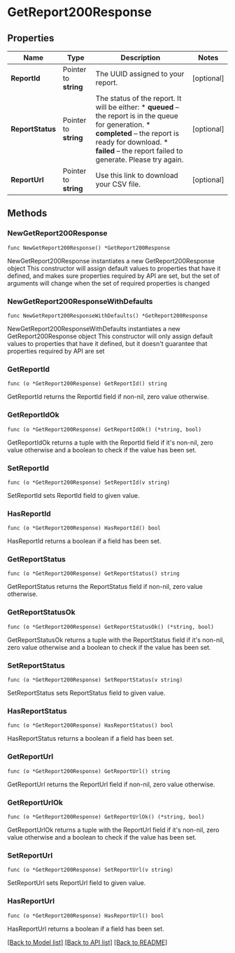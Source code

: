 # GetReport200Response

## Properties

Name | Type | Description | Notes
------------ | ------------- | ------------- | -------------
**ReportId** | Pointer to **string** | The UUID assigned to your report.  | [optional] 
**ReportStatus** | Pointer to **string** | The status of the report. It will be either:        * **queued** – the report is in the queue for generation.        * **completed** – the report is ready for download.        * **failed** – the report failed to generate. Please try again.  | [optional] 
**ReportUrl** | Pointer to **string** | Use this link to download your CSV file. | [optional] 

## Methods

### NewGetReport200Response

`func NewGetReport200Response() *GetReport200Response`

NewGetReport200Response instantiates a new GetReport200Response object
This constructor will assign default values to properties that have it defined,
and makes sure properties required by API are set, but the set of arguments
will change when the set of required properties is changed

### NewGetReport200ResponseWithDefaults

`func NewGetReport200ResponseWithDefaults() *GetReport200Response`

NewGetReport200ResponseWithDefaults instantiates a new GetReport200Response object
This constructor will only assign default values to properties that have it defined,
but it doesn't guarantee that properties required by API are set

### GetReportId

`func (o *GetReport200Response) GetReportId() string`

GetReportId returns the ReportId field if non-nil, zero value otherwise.

### GetReportIdOk

`func (o *GetReport200Response) GetReportIdOk() (*string, bool)`

GetReportIdOk returns a tuple with the ReportId field if it's non-nil, zero value otherwise
and a boolean to check if the value has been set.

### SetReportId

`func (o *GetReport200Response) SetReportId(v string)`

SetReportId sets ReportId field to given value.

### HasReportId

`func (o *GetReport200Response) HasReportId() bool`

HasReportId returns a boolean if a field has been set.

### GetReportStatus

`func (o *GetReport200Response) GetReportStatus() string`

GetReportStatus returns the ReportStatus field if non-nil, zero value otherwise.

### GetReportStatusOk

`func (o *GetReport200Response) GetReportStatusOk() (*string, bool)`

GetReportStatusOk returns a tuple with the ReportStatus field if it's non-nil, zero value otherwise
and a boolean to check if the value has been set.

### SetReportStatus

`func (o *GetReport200Response) SetReportStatus(v string)`

SetReportStatus sets ReportStatus field to given value.

### HasReportStatus

`func (o *GetReport200Response) HasReportStatus() bool`

HasReportStatus returns a boolean if a field has been set.

### GetReportUrl

`func (o *GetReport200Response) GetReportUrl() string`

GetReportUrl returns the ReportUrl field if non-nil, zero value otherwise.

### GetReportUrlOk

`func (o *GetReport200Response) GetReportUrlOk() (*string, bool)`

GetReportUrlOk returns a tuple with the ReportUrl field if it's non-nil, zero value otherwise
and a boolean to check if the value has been set.

### SetReportUrl

`func (o *GetReport200Response) SetReportUrl(v string)`

SetReportUrl sets ReportUrl field to given value.

### HasReportUrl

`func (o *GetReport200Response) HasReportUrl() bool`

HasReportUrl returns a boolean if a field has been set.


[[Back to Model list]](../README.md#documentation-for-models) [[Back to API list]](../README.md#documentation-for-api-endpoints) [[Back to README]](../README.md)


